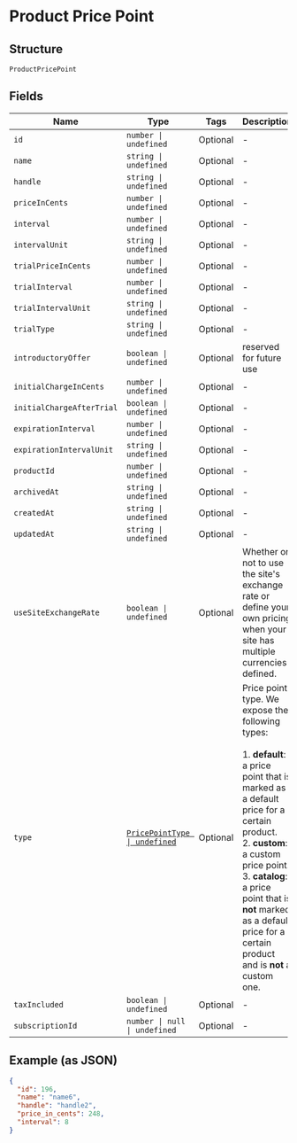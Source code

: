 
# Product Price Point

## Structure

`ProductPricePoint`

## Fields

| Name | Type | Tags | Description |
|  --- | --- | --- | --- |
| `id` | `number \| undefined` | Optional | - |
| `name` | `string \| undefined` | Optional | - |
| `handle` | `string \| undefined` | Optional | - |
| `priceInCents` | `number \| undefined` | Optional | - |
| `interval` | `number \| undefined` | Optional | - |
| `intervalUnit` | `string \| undefined` | Optional | - |
| `trialPriceInCents` | `number \| undefined` | Optional | - |
| `trialInterval` | `number \| undefined` | Optional | - |
| `trialIntervalUnit` | `string \| undefined` | Optional | - |
| `trialType` | `string \| undefined` | Optional | - |
| `introductoryOffer` | `boolean \| undefined` | Optional | reserved for future use |
| `initialChargeInCents` | `number \| undefined` | Optional | - |
| `initialChargeAfterTrial` | `boolean \| undefined` | Optional | - |
| `expirationInterval` | `number \| undefined` | Optional | - |
| `expirationIntervalUnit` | `string \| undefined` | Optional | - |
| `productId` | `number \| undefined` | Optional | - |
| `archivedAt` | `string \| undefined` | Optional | - |
| `createdAt` | `string \| undefined` | Optional | - |
| `updatedAt` | `string \| undefined` | Optional | - |
| `useSiteExchangeRate` | `boolean \| undefined` | Optional | Whether or not to use the site's exchange rate or define your own pricing when your site has multiple currencies defined. |
| `type` | [`PricePointType \| undefined`](../../doc/models/price-point-type.md) | Optional | Price point type. We expose the following types:<br><br>1. **default**: a price point that is marked as a default price for a certain product.<br>2. **custom**: a custom price point.<br>3. **catalog**: a price point that is **not** marked as a default price for a certain product and is **not** a custom one. |
| `taxIncluded` | `boolean \| undefined` | Optional | - |
| `subscriptionId` | `number \| null \| undefined` | Optional | - |

## Example (as JSON)

```json
{
  "id": 196,
  "name": "name6",
  "handle": "handle2",
  "price_in_cents": 248,
  "interval": 8
}
```

